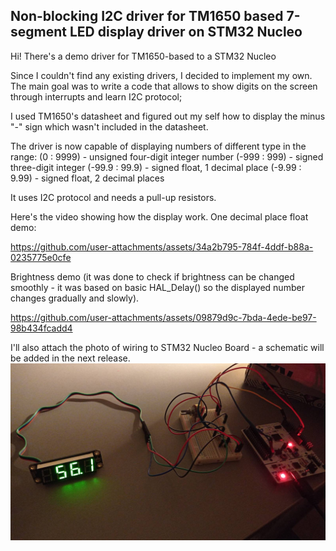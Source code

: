 ## Non-blocking I2C driver for TM1650 based 7-segment LED display driver on STM32 Nucleo

Hi! There's a demo driver for TM1650-based to a STM32 Nucleo

Since I couldn't find any existing drivers, I decided to implement my own. The main goal was to write a code that allows to show digits on the screen through interrupts and learn I2C protocol;

I used TM1650's datasheet and figured out my self how to display the minus "-" sign which wasn't included in the datasheet. 


The driver is now capable of displaying numbers of different type in the range:
(0 : 9999) - unsigned four-digit integer number
(-999 : 999) - signed three-digit integer
(-99.9 : 99.9) - signed float, 1 decimal place
(-9.99 : 9.99) - signed float, 2 decimal places

It uses I2C protocol and needs a pull-up resistors. 

Here's the video showing how the display work.
One decimal place float demo:

https://github.com/user-attachments/assets/34a2b795-784f-4ddf-b88a-0235775e0cfe

Brightness demo (it was done to check if brightness can be changed smoothly - it was based on basic HAL_Delay() so the displayed number changes gradually and slowly).

https://github.com/user-attachments/assets/09879d9c-7bda-4ede-be97-98b434fcadd4

I'll also attach the photo of wiring to STM32 Nucleo Board - a schematic will be added in the next release.
![Wiring](/Images%20and%20videos/wiring.jpeg)
